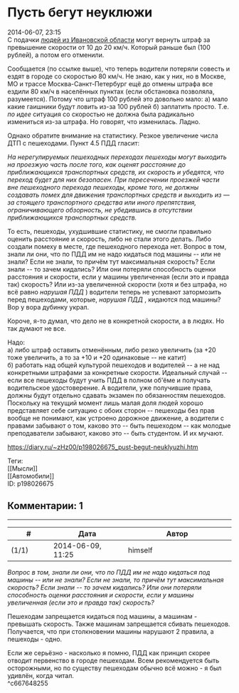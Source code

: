 Пусть бегут неуклюжи
====================

  
2014-06-07, 23:15  
 С подачки  [людей из Ивановской области](http://www.carfactum.ru/2014/06/06/v-koap-mogut-vernut-shtraf-za-prevyishenie-skorosti-na-10-km-ch/)  могут вернуть штраф за превышение скорости от 10 до 20 км/ч. Который раньше был (100 рублей), а потом его отменили.   
   
 Сообщается (по ссылке выше), что теперь водители потеряли совесть и ездят в городе со скоростью 80 км/ч. Не знаю, как у них, но в Москве, МО и трассе Москва-Санкт-Петербург ещё до отмены штрафа все ездили 80 км/ч в населённых пунктах (если обстановка позволяла, разумеется). Потому что штраф 100 рублей это довольно мало: а) мало какие гаишники будут ловить из-за 100 рублей б) заплатить просто. Т.е.  *по идее*  ситуация со скоростью не должна была радикально измениться из-за штрафа. Но говорят, что изменилась. Ладно.   
   
 Однако обратите внимание на статистику. Резкое увеличение числа ДТП с пешеходами. Пункт 4.5 ПДД гласит:   
   
  *На нерегулируемых пешеходных переходах пешеходы могут выходить на проезжую часть после того, как оценят расстояние до приближающихся транспортных средств, их скорость и убедятся, что переход будет для них безопасен. При пересечении проезжей части вне пешеходного перехода пешеходы, кроме того, не должны создавать помех для движения транспортных средств и выходить из — за стоящего транспортного средства или иного препятствия, ограничивающего обзорность, не убедившись в отсутствии приближающихся транспортных средств.*    
   
 То есть, пешеходы, ухудшившие статистику, не смогли правильно оценить расстояние и скорость, либо не стали этого делать. Либо создали помеху в месте, где пешеходного перехода нет. Вопрос в том, знали ли они, что по ПДД им не надо кидаться под машины -- или не знали? Если не знали, то причём тут максимальная скорость? Если знали -- то зачем кидались? Или они потеряли способность оценки расстояния и скорости, если у машины увеличенная (если это и правда так) скорость? Или из-за увеличенной скорости (хотя и без штрафа, но всё равно  *нарушая ПДД*  ) водители теперь не успевают затормозить перед пешеходами, которые,  *нарушая ПДД*  , кидаются под машины? Вор у вора дубинку украл.   
   
 Короче, я-то думал, что дело не в конкретной скорости, а в людях. Но так думают не все.   
   
 Надо:   
 а) либо штраф оставить отменённым, либо резко увеличить (за +20 тоже увеличить, а то за +10 и +20 одинаковые -- не катит)   
 б) работать над общей культурой пешеходов и водителей -- а не над конкретными штрафами за конкретные скорости. Идеальный случай -- если все пешеходы будут учить ПДД в полном об'ёме и получать водительское удостоверение. А водители, уже получившие права, должны будут отдельно сдавать экзамен по обязанностям пешеходов. Поскольку на текущий момент лишь малая доля людей хорошо представляет себе ситуацию с обоих сторон -- пешеходы без прав вообще не понимают, как устроено дорожное движение, а водители с правами забывают о том, каково это -- быть пешеходом -- как молодые преподаватели забывают, каково это -- быть студентом. И их мучают.   
  
<https://diary.ru/~zHz00/p198026675_pust-begut-neuklyuzhi.htm>  
  
Теги:  
[[Мысли]]  
[[Автомобили]]  
ID: p198026675  


Комментарии: 1
--------------

  


---



|         #         |              Дата              |                     Автор                     |           ID           |
| --- | --- | --- | --- |
| (1/1) | 2014-06-09, 11:25 | himself | c667648255 |

  
  *Вопрос в том, знали ли они, что по ПДД им не надо кидаться под машины -- или не знали? Если не знали, то причём тут максимальная скорость? Если знали -- то зачем кидались? Или они потеряли способность оценки расстояния и скорости, если у машины увеличенная (если это и правда так) скорость?*    
   
 Пешеходам запрещается кидаться под машины, а машинам - превышать скорость. Также машинам запрещается сбивать пешеходов. Получается, что при столкновении машины нарушают 2 правила, а пешеходы - одно.   
   
 Если же серьёзно - насколько я помню, ПДД как принцип скорее отводит первенство в городе пешеходам. Всем рекомендуется быть осторожными, но по существу пешеходам обычно всё можно - я был удивлён, когда читал.   
 ^c667648255